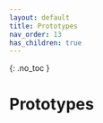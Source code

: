 ```yaml
---
layout: default
title: Prototypes
nav_order: 13
has_children: true
---
```


{: .no_toc }

# Prototypes
